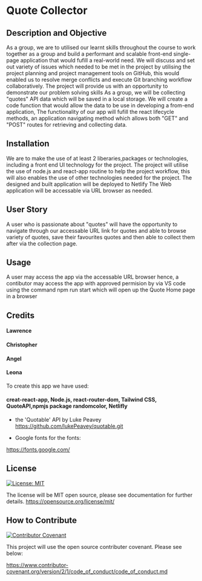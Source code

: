 # Quote Collector

## Description and Objective
As a group, we are to utilised our learnt skills throughout the course to work together as a group and build a performant and scalable front-end single-page application that would fufill a real-world need. We will discuss and set out variety of issues which needed to be met in the project by utilising the project planning and project management tools on GitHub, this would enabled us to resolve merge conflicts and execute Git branching workflow collaboratively. The project will provide us with an opportunity to demonstrate our problem solving skills
As a group, we will be collecting "quotes" API data which will be saved in a local storage. We will create a code function that would allow the data to be use in developing a from-end application,
The functionality of our app will fufill the react lifecycle methods, an application navigating method which allows both "GET" and "POST" routes for retrieving and collecting data. 
## Installation
We are to make the use of at least 2 liberaries,packages or technologies, including a front end UI technology for the project.
The project will utilise the use of node.js and react-app routine to help the project workflow, this will also enables the use of other technologies needed for the project.
The designed and built application will be deployed to Netlify
The Web application will be accessable via URL browser as needed.

## User Story
A user who is passionate about "quotes" will have the opportunity to navigate through our accessable URL link for quotes and able to browse variety of quotes, save their favourites quotes and then able to collect them after via the collection page. 


## Usage
A user may access the app via the accessable URL browser hence, a contibutor may access the app with approved permision by via VS code using the command npm run start which will open up the Quote Home page in a browser


## Credits

#### Lawrence
#### Christopher
#### Angel
#### Leona

To create this app we have used: 
#### creat-react-app, Node.js, react-router-dom, Tailwind CSS, QuoteAPI,npmjs package randomcolor, Netlifly  

- the 'Quotable' API by Luke Peavey
https://github.com/lukePeavey/quotable.git

- Google fonts for the fonts: 

https://fonts.google.com/

## License

[![License: MIT](https://img.shields.io/badge/License-MIT-yellow.svg)](https://opensource.org/licenses/MIT)

The license will be MIT open source, please see documentation for further details.
https://opensource.org/license/mit/


## How to Contribute

[![Contributor Covenant](https://img.shields.io/badge/Contributor%20Covenant-2.1-4baaaa.svg)](code_of_conduct.md)

This project will use the open source contributer covenant. Please see below: 

https://www.contributor-covenant.org/version/2/1/code_of_conduct/code_of_conduct.md
